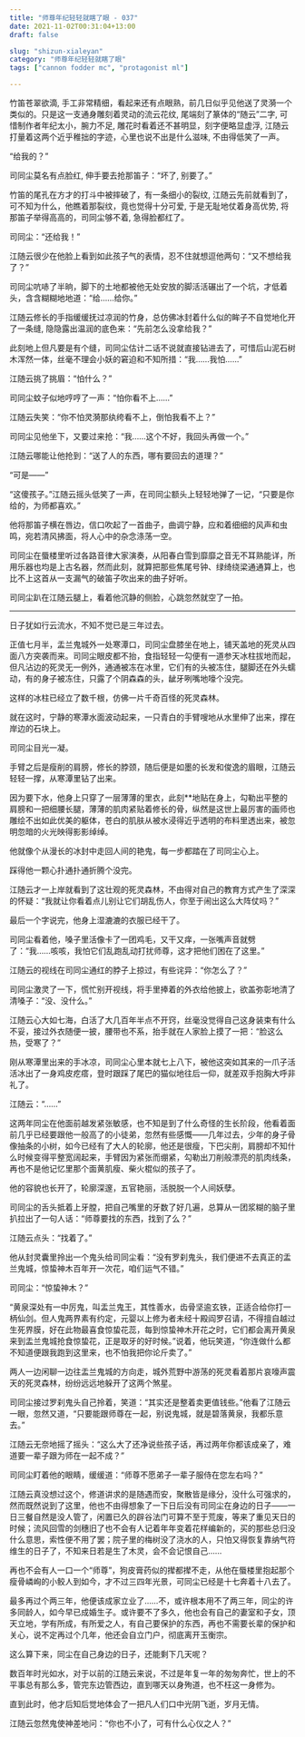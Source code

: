 ```yaml
---
title: "师尊年纪轻轻就瞎了眼 - 037"
date: 2021-11-02T00:31:04+13:00
draft: false

slug: "shizun-xialeyan"
category: "师尊年纪轻轻就瞎了眼"
tags: ["cannon fodder mc", "protagonist ml"]

---
```

竹笛苍翠欲滴, 手工非常精细，看起来还有点眼熟，前几日似乎见他送了灵漪一个类似的。只是这一支通身雕刻着灵动的流云花纹, 尾端刻了篆体的“随云”二字, 可惜制作者年纪太小，腕力不足, 雕花时看着还不甚明显，刻字便略显虚浮, 江随云打量着这两个近乎稚拙的字迹，心里也说不出是什么滋味, 不由得低笑了一声。

“给我的？”

司同尘莫名有点脸红, 伸手要去抢那笛子：“坏了, 别要了。”

竹笛的尾孔在方才的打斗中被摔破了，有一条细小的裂纹, 江随云先前就看到了，可不知为什么，他瞧着那裂纹，竟也觉得十分可爱, 于是无耻地仗着身高优势, 将那笛子举得高高的，司同尘够不着, 急得脸都红了。

司同尘：“还给我！”

江随云很少在他脸上看到如此孩子气的表情，忍不住就想逗他两句：“又不想给我了？”

司同尘吭哧了半晌，脚下的土地都被他无处安放的脚活活碾出了一个坑，才低着头，含含糊糊地地道：“给……给你。”

江随云修长的手指缓缓抚过凉润的竹身，总仿佛冰封着什么似的眸子不自觉地化开了一条缝, 隐隐露出温润的底色来：“先前怎么没拿给我？”

此刻地上但凡要是有个缝，司同尘估计二话不说就直接钻进去了，可惜后山泥石树木浑然一体，丝毫不理会小妖的窘迫和不知所措：“我……我怕……”

江随云挑了挑眉：“怕什么？”

司同尘蚊子似地哼哼了一声：“怕你看不上……”

江随云失笑：“你不怕灵漪那纨绔看不上，倒怕我看不上？”

司同尘见他坐下，又要过来抢：“我……这个不好，我回头再做一个。”

江随云哪能让他抢到：“送了人的东西，哪有要回去的道理？”

“可是——”

“这傻孩子。”江随云摇头低笑了一声，在司同尘额头上轻轻地弹了一记，“只要是你给的，为师都喜欢。”

他将那笛子横在唇边，信口吹起了一首曲子，曲调宁静，应和着细细的风声和虫鸣，宛若清风拂面，将人心中的杂念涤荡一空。

司同尘在蜃楼里听过各路音律大家演奏，从阳春白雪到靡靡之音无不耳熟能详，所用乐器也均是上古名器，然而此刻，就算把那些焦尾号钟、绿绮绕梁通通算上，也比不上这首从一支漏气的破笛子吹出来的曲子好听。

司同尘趴在江随云腿上，看着他沉静的侧脸，心跳忽然就空了一拍。

----------------------------------

日子犹如行云流水，不知不觉已是三年过去。

正值七月半，盂兰鬼城外一处寒潭口，司同尘盘膝坐在地上，铺天盖地的死灵从四面八方突袭而来。司同尘眼皮都不抬，食指轻轻一勾便有一道参天冰柱拔地而起，但凡沾边的死灵无一例外，通通被冻在冰里，它们有的头被冻住，腿脚还在外头蠕动，有的身子被冻住，只露了个阴森森的头，龇牙咧嘴地嚎个没完。

这样的冰柱已经立了数千根，仿佛一片千奇百怪的死灵森林。

就在这时，宁静的寒潭水面波动起来，一只青白的手臂嗖地从水里伸了出来，撑在岸边的石块上。

司同尘目光一凝。

手臂之后是瘦削的肩膀，修长的脖颈，随后便是如墨的长发和俊逸的眉眼，江随云轻轻一撑，从寒潭里钻了出来。

因为要下水，他身上只穿了一层薄薄的里衣，此刻**地贴在身上，勾勒出平整的肩膀和一把细腰长腿，薄薄的肌肉紧贴着修长的骨，纵然是这世上最厉害的画师也雕绘不出如此优美的躯体，苍白的肌肤从被水浸得近乎透明的布料里透出来，被忽明忽暗的火光映得影影绰绰。

他就像个从漫长的冰封中走回人间的艳鬼，每一步都踏在了司同尘心上。

踩得他一颗心扑通扑通折腾个没完。

江随云才一上岸就看到了这壮观的死灵森林，不由得对自己的教育方式产生了深深的怀疑：“我就让你看着点儿别让它们胡乱伤人，你至于闹出这么大阵仗吗？”

最后一个字说完，他身上湿漉漉的衣服已经干了。

司同尘看着他，嗓子里活像卡了一团鸡毛，又干又痒，一张嘴声音就劈了：“我……咳咳，我怕它们乱跑乱动打扰师尊，这才把他们困在了这里。”

江随云的视线在司同尘通红的脖子上掠过，有些诧异：“你怎么了？”

司同尘激灵了一下，慌忙别开视线，将手里捧着的外衣给他披上，欲盖弥彰地清了清嗓子：“没、没什么。”

江随云心大如七海，白活了大几百年半点不开窍，丝毫没觉得自己这身装束有什么不妥，接过外衣随便一披，腰带也不系，抬手就在人家脸上摸了一把：“脸这么热，受寒了？”

刚从寒潭里出来的手冰凉，司同尘心里本就七上八下，被他这突如其来的一爪子活活冰出了一身鸡皮疙瘩，登时跟踩了尾巴的猫似地往后一仰，就差双手抱胸大呼非礼了。

江随云：“……”

这两年同尘在他面前越发紧张敏感，也不知是到了什么奇怪的生长阶段，他看着面前几乎已经要跟他一般高了的小徒弟，忽然有些感慨——几年过去，少年的身子骨像抽条的小树，如今已经有了大人的轮廓，他还是很瘦，下巴尖削，肩膀却不知什么时候变得平整宽阔起来，手臂因为紧张而绷紧，勾勒出刀削般漂亮的肌肉线条，再也不是他记忆里那个面黄肌瘦、柴火棍似的孩子了。

他的容貌也长开了，轮廓深邃，五官艳丽，活脱脱一个人间妖孽。

司同尘的舌头抵着上牙膛，把自己嘴里的牙数了好几遍，总算从一团浆糊的脑子里扒拉出了一句人话：“师尊要找的东西，找到了么？”

江随云点头：“找着了。”

他从封灵囊里拎出一个鬼头给司同尘看：“没有罗刹鬼头，我们便进不去真正的盂兰鬼城，惊蛰神木百年开一次花，咱们运气不错。”

司同尘：“惊蛰神木？”

“黄泉深处有一中厉鬼，叫盂兰鬼王，其性善水，齿骨坚逾玄铁，正适合给你打一柄仙剑。但人鬼两界素有约定，元婴以上修为者未经十殿阎罗召请，不得擅自越过生死界膜，好在此物最喜食惊蛰花蕊，每到惊蛰神木开花之时，它们都会离开黄泉来到盂兰鬼城抢食惊蛰花，正是取牙的好时候。”说着，他玩笑道，“你连做什么都不知道便跟我跑到这里来，也不怕我把你论斤卖了。”

两人一边闲聊一边往盂兰鬼城的方向走，城外荒野中游荡的死灵看着那片哀嚎声震天的死灵森林，纷纷远远地躲开了这两个煞星。

司同尘接过罗刹鬼头自己拎着，笑道：“其实还是整着卖更值钱些。”他看了江随云一眼，忽然又道，“只要能跟师尊在一起，别说鬼城，就是碧落黄泉，我都乐意去。”

江随云无奈地摇了摇头：“这么大了还净说些孩子话，再过两年你都该成亲了，难道要一辈子跟为师在一起不成？”

司同尘盯着他的眼睛，缓缓道：“师尊不愿弟子一辈子服侍在您左右吗？”

江随云真没想过这个，修道讲求的是随遇而安，聚散皆是缘分，没什么可强求的，然而既然说到了这里，他也不由得想象了一下日后没有司同尘在身边的日子——一日三餐自然是没人管了，闲置已久的辟谷法门可算不至于荒废，等来了重见天日的时候；流风回雪的剑穗旧了也不会有人记着年年变着花样编新的，买的那些总归没什么意思，索性便不用了罢；院子里的梅树没了浇水的人，只怕又得恢复靠纳气符维生的日子了，不知来日若是生了木灵，会不会记恨自己……

再也不会有人一口一个“师尊”，狗皮膏药似的撵都撵不走，从他在蜃楼里抱起那个瘦骨嶙峋的小鲛人到如今，才不过三四年光景，可同尘已经是十七奔着十八去了。

最多再过个两三年，他便该成家立业了……不，或许根本用不了两三年，同尘的许多同龄人，如今早已成婚生子。或许要不了多久，他也会有自己的妻室和子女，顶天立地，学有所成，有所爱之人，有自己要保护的东西，再也不需要长辈的保护和关心，说不定再过个几年，他还会自立门户，彻底离开玉衡宗。

这么算下来，同尘在自己身边的日子，还能剩下几天呢？

数百年时光如水，对于以前的江随云来说，不过是年复一年的匆匆奔忙，世上的不平事总有那么多，管完东边管西边，直到哪天以身殉道，也不枉这一身修为。

直到此时，他才后知后觉地体会了一把凡人们口中光阴飞逝，岁月无情。

江随云忽然鬼使神差地问：“你也不小了，可有什么心仪之人？”
